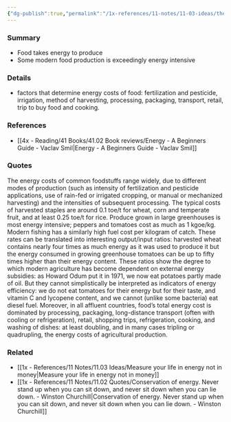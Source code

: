 ```yaml
---
{"dg-publish":true,"permalink":"/1x-references/11-notes/11-03-ideas/the-relation-between-energy-costs-and-food-production/","title":"The relation between energy costs and food production","created":"2024-05-10T19:23:39.661+03:00","updated":"2024-05-10T20:09:10.767+03:00"}
---
```



### Summary
- Food takes energy to produce
- Some modern food production is exceedingly energy intensive

### Details
- factors that determine energy costs of food: fertilization and pesticide, irrigation, method of harvesting, processing, packaging, transport, retail, trip to buy food and cooking.

### References
- [[4x - Reading/41 Books/41.02 Book reviews/Energy - A Beginners Guide - Vaclav Smil\|Energy - A Beginners Guide - Vaclav Smil]]

### Quotes
The energy costs of common foodstuffs range widely, due to different modes of production (such as intensity of fertilization and pesticide applications, use of rain-fed or irrigated cropping, or manual or mechanized harvesting) and the intensities of subsequent processing. The typical costs of harvested staples are around 0.1 toe/t for wheat, corn and temperate fruit, and at least 0.25 toe/t for rice. Produce grown in large greenhouses is most energy intensive; peppers and tomatoes cost as much as 1 kgoe/kg. Modern fishing has a similarly high fuel cost per kilogram of catch. These rates can be translated into interesting output/input ratios: harvested wheat contains nearly four times as much energy as it was used to produce it but the energy consumed in growing greenhouse tomatoes can be up to fifty times higher than their energy content. These ratios show the degree to which modern agriculture has
become dependent on external energy subsidies: as Howard Odum put it in 1971, we now eat potatoes partly made of oil. But they cannot simplistically be interpreted as indicators of energy efficiency: we do not eat tomatoes for their energy but for their taste, and vitamin C and lycopene content, and we cannot (unlike some bacteria) eat diesel fuel. Moreover, in all affluent countries, food’s total energy cost is dominated by processing, packaging, long-distance transport (often with cooling or refrigeration), retail, shopping trips, refrigeration, cooking, and washing of dishes: at least doubling, and in many cases tripling or quadrupling, the energy costs of agricultural production.

### Related
- [[1x - References/11 Notes/11.03 Ideas/Measure your life in energy not in money\|Measure your life in energy not in money]]
- [[1x - References/11 Notes/11.02 Quotes/Conservation of energy. Never stand up when you can sit down, and never sit down when you can lie down. - Winston Churchill\|Conservation of energy. Never stand up when you can sit down, and never sit down when you can lie down. - Winston Churchill]]